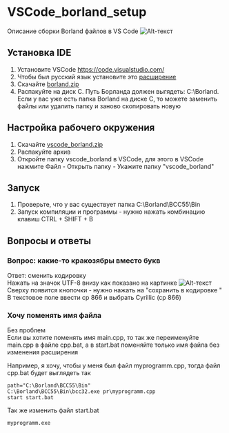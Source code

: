 # VSCode_borland_setup
Описание сборки Borland файлов в VS Code
![Alt-текст](https://i.imgur.com/JctkOdq.jpeg)
## Установка IDE
1. Установите VSCode https://code.visualstudio.com/
2. Чтобы был русский язык установите это [расширение](https://marketplace.visualstudio.com/items?itemName=MS-CEINTL.vscode-language-pack-ru)
3. Скачайте [borland.zip](https://github.com/LencoDigitexer/VSCode_borland_setup/releases/download/borland/Borland.zip)
4. Распакуйте на диск C. Путь Борланда должен выгядеть: C:\Borland\. Если у вас уже есть папка Borland на диске C, то можете заменить файлы или удалить папку и заново скопировать новую

## Настройка рабочего окружения
1. Скачайте [vscode_borland.zip](https://github.com/LencoDigitexer/VSCode_borland_setup/releases/download/borland/vscode_borland.zip)
2. Распакуйте архив
3. Откройте папку vscode_borland в VSCode, для этого в VSCode нажмите Файл - Открыть папку - Укажите папку "vscode_borland"

## Запуск
1. Проверьте, что у вас существует папка C:\Borland\BCC55\Bin
2. Запуск компиляции и программы - нужно нажать комбинацию клавиш CTRL + SHIFT + B 

## Вопросы и ответы
### Вопрос: какие-то кракозябры вместо букв <br>
Ответ: сменить кодировку <br>
Нажать на значок UTF-8 внизу как показано на картинке
![Alt-текст](https://i.stack.imgur.com/g24sD.jpg)
<br>
Сверху появится кнопочки - нужно нажать на "сохранить в кодировке "
В текстовое поле ввести cp 866 и выбрать Cyrillic (cp 866)
<br>
### Хочу поменять имя файла<br>
Без проблем<br>
Если вы хотите поменять имя main.cpp, то так же переименуйте main.cpp в файле cpp.bat, а в start.bat поменяйте только имя файла без изменения расширения

Например, я хочу, чтобы у меня был файл myprogramm.cpp, тогда файл cpp.bat будет выглядеть так
```
path="C:\Borland\BCC55\Bin"
C:\Borland\BCC55\Bin\bcc32.exe pr\myprogramm.cpp
start start.bat
```
Так же изменить файл start.bat
```
myprogramm.exe
```
